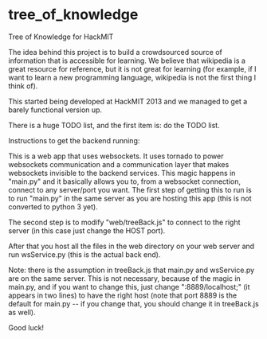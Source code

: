 tree_of_knowledge
=================

Tree of Knowledge for HackMIT

The idea behind this project is to build a crowdsourced source of information that is accessible for learning. We believe that wikipedia is a great resource for reference, but it is not great for learning (for example, if I want to learn a new programming language, wikipedia is not the first thing I think of).

This started being developed at HackMIT 2013 and we managed to get a barely functional version up.

There is a huge TODO list, and the first item is: do the TODO list.

Instructions to get the backend running:

This is a web app that uses websockets. It uses tornado to power websockets communication and a communication layer that makes websockets invisible to the backend services. This magic happens in "main.py" and it basically allows you to, from a websocket connection, connect to any server/port you want. The first step of getting this to run is to run "main.py" in the same server as you are hosting this app (this is not converted to python 3 yet).

The second step is to modify "web/treeBack.js" to connect to the right server (in this case just change the HOST port).

After that you host all the files in the web directory on your web server and run wsService.py (this is the actual back end).

Note: there is the assumption in treeBack.js that main.py and wsService.py are on the same server. This is not necessary, because of the magic in main.py, and if you want to change this, just change ":8889/localhost;" (it appears in two lines) to have the right host (note that port 8889 is the default for main.py -- if you change that, you should change it in treeBack.js as well).

Good luck!